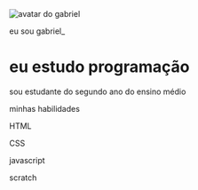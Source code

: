 <!DOCTYPE html>
<html lang="pt-br">
  <head>
     <meta charset="UTF-8" />
     <meta name="viewport" content="width=device-width, initial-scale=1.0" />
     <link rel="stylesheet" href="style.css">
    <title>meu portfóĺio</title>
  </head>
  <body>
      <img src="img/avatar-perfil.png" alt="avatar do gabriel" srcset="">
      <p>eu sou gabriel_</p>
      <h1>eu estudo programação</h1>
      <p>sou estudante do segundo ano do ensino médio
      <p>minhas habilidades</p>
      <div>
          <p>HTML</p>
          <p>CSS</p>
          <p>javascript</p>
          <p>scratch</p>
      </div>
  </body>
  </html>
